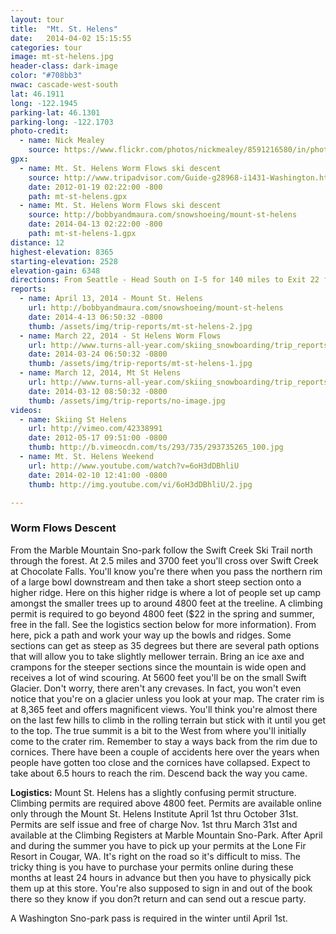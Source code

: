 ```yaml
---
layout: tour
title:  "Mt. St. Helens"
date:   2014-04-02 15:15:55
categories: tour
image: mt-st-helens.jpg
header-class: dark-image
color: "#708bb3"
nwac: cascade-west-south
lat: 46.1911
long: -122.1945
parking-lat: 46.1301
parking-long: -122.1703
photo-credit:
  - name: Nick Mealey
    source: https://www.flickr.com/photos/nickmealey/8591216580/in/photostream/
gpx:
  - name: Mt. St. Helens Worm Flows ski descent
    source: http://www.tripadvisor.com/Guide-g28968-i1431-Washington.html
    date: 2012-01-19 02:22:00 -800
    path: mt-st-helens.gpx
  - name: Mt. St. Helens Worm Flows ski descent
    source: http://bobbyandmaura.com/snowshoeing/mount-st-helens
    date: 2014-04-13 02:22:00 -800
    path: mt-st-helens-1.gpx
distance: 12
highest-elevation: 8365
starting-elevation: 2528
elevation-gain: 6348
directions: From Seattle - Head South on I-5 for 140 miles to Exit 22 for Dike Access Road. Turn left from the exit onto Dike Access Road and continue straight through two roundabouts. Turn left onto E Scott Ave and at the intersection near the little market take a left onto Lewis River Rd (503). When you get to the town of Cougar be sure to stop at the Lone Fir Resort to pick up your permits. It's on the left side of the road across the street from a gas station. Eventually Lewis River Rd turns into FR 90. Look out for FR 83 and take a left. It has signs for Ape Cave and the Climbers Bivouac. Follow 83 until you reach Marble Mountain Sno-park.
reports:
  - name: April 13, 2014 - Mount St. Helens
    url: http://bobbyandmaura.com/snowshoeing/mount-st-helens
    date: 2014-4-13 06:50:32 -0800
    thumb: /assets/img/trip-reports/mt-st-helens-2.jpg
  - name: March 22, 2014 - St Helens Worm Flows
    url: http://www.turns-all-year.com/skiing_snowboarding/trip_reports/index.php?topic=31254.0
    date: 2014-03-24 06:50:32 -0800
    thumb: /assets/img/trip-reports/mt-st-helens-1.jpg
  - name: March 12, 2014, Mt St Helens 
    url: http://www.turns-all-year.com/skiing_snowboarding/trip_reports/index.php?topic=31117.0
    date: 2014-03-12 08:50:32 -0800
    thumb: /assets/img/trip-reports/no-image.jpg
videos:
  - name: Skiing St Helens
    url: http://vimeo.com/42338991
    date: 2012-05-17 09:51:00 -0800
    thumb: http://b.vimeocdn.com/ts/293/735/293735265_100.jpg
  - name: Mt. St. Helens Weekend
    url: http://www.youtube.com/watch?v=6oH3dDBhliU
    date: 2014-02-10 12:41:00 -0800
    thumb: http://img.youtube.com/vi/6oH3dDBhliU/2.jpg

---
```


### Worm Flows Descent ###

From the Marble Mountain Sno-park follow the Swift Creek Ski Trail north through the forest. At 2.5 miles and 3700 feet you'll cross over Swift Creek at Chocolate Falls. You'll know you're there when you pass the northern rim of a large bowl downstream and then take a short steep section onto a higher ridge. Here on this higher ridge is where a lot of people set up camp amongst the smaller trees up to around 4800 feet at the treeline. A climbing permit is required to go beyond 4800 feet ($22 in the spring and summer, free in the fall. See the logistics section below for more information). From here, pick a path and work your way up the bowls and ridges. Some sections can get as steep as 35 degrees but there are several path options that will allow you to take slightly mellower terrain. Bring an ice axe and crampons for the steeper sections since the mountain is wide open and receives a lot of wind scouring. At 5600 feet you'll be on the small Swift Glacier. Don't worry, there aren't any crevases. In fact, you won't even notice that you're on a glacier unless you look at your map. The crater rim is at 8,365 feet and offers magnificent views. You'll think you're almost there on the last few hills to climb in the rolling terrain but stick with it until you get to the top. The true summit is a bit to the West from where you'll initially come to the crater rim. Remember to stay a ways back from the rim due to cornices. There have been a couple of accidents here over the years when people have gotten too close and the cornices have collapsed. Expect to take about 6.5 hours to reach the rim. Descend back the way you came.   

**Logistics:** Mount St. Helens has a slightly confusing permit structure. Climbing permits are required above 4800 feet. Permits are available online only through the Mount St. Helens Institute April 1st thru October 31st. Permits are self issue and free of charge Nov. 1st thru March 31st and available at the Climbing Registers at Marble Mountain Sno-Park. After April and during the summer you have to pick up your permits at the Lone Fir Resort in Cougar, WA. It's right on the road so it's difficult to miss. The tricky thing is you have to purchase your permits online during these months at least 24 hours in advance but then you have to physically pick them up at this store. You're also supposed to sign in and out of the book there so they know if you don?t return and can send out a rescue party.

A Washington Sno-park pass is required in the winter until April 1st.